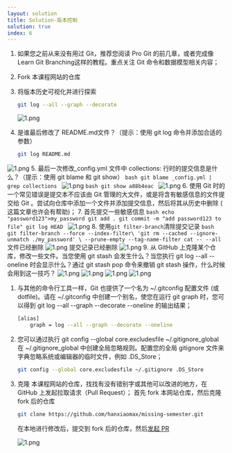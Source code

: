 ```yaml
---
layout: solution
title: Solution-版本控制
solution: true
index: 6
---
```


1. 如果您之前从来没有用过 Git，推荐您阅读 Pro Git 的前几章，或者完成像 Learn Git Branching这样的教程。重点关注 Git 命令和数据模型相关内容；

2. Fork 本课程网站的仓库

3. 将版本历史可视化并进行探索
    ```bash
    git log --all --graph --decorate
    ```
    ![1.png]({{site.url}}/2020/solutions/images/6/1.png)
4. 是谁最后修改了 README.md文件？（提示：使用 git log 命令并添加合适的参数）
   ```bash
   git log README.md
   ```
![1.png]({{site.url}}/2020/solutions/images/6/2.png)
5. 最后一次修改_config.yml 文件中 collections: 行时的提交信息是什么？（提示：使用 git blame 和 git show）
    ```bash
    git blame _config.yml | grep collections
    ```
    ![1.png]({{site.url}}/2020/solutions/images/6/3.png)
    ```bash
    git show a88b4eac
    ```
    ![1.png]({{site.url}}/2020/solutions/images/6/4.png)
6. 使用 Git 时的一个常见错误是提交本不应该由 Git 管理的大文件，或是将含有敏感信息的文件提交给 Git 。尝试向仓库中添加一个文件并添加提交信息，然后将其从历史中删除 ( 这篇文章也许会有帮助)；
7. 首先提交一些敏感信息
    ```bash
    echo "password123">my_password
    git add .
    git commit -m "add password123 to file"
    git log HEAD
    ```
    ![1.png]({{site.url}}/2020/solutions/images/6/5.png)
8. 使用`git filter-branch`清除提交记录
    ```bash
    git filter-branch --force --index-filter\
    'git rm --cached --ignore-unmatch ./my_password' \
    --prune-empty --tag-name-filter cat -- --all
    ```
    文件已经删除
    ![1.png]({{site.url}}/2020/solutions/images/6/6.png)
    提交记录已经删除
    ![1.png]({{site.url}}/2020/solutions/images/6/7.png)
9. 从 GitHub 上克隆某个仓库，修改一些文件。当您使用 git stash 会发生什么？当您执行 git log --all --oneline 时会显示什么？通过 git stash pop 命令来撤销 git stash 操作，什么时候会用到这一技巧？
    ![1.png]({{site.url}}/2020/solutions/images/6/8.png)
    ![1.png]({{site.url}}/2020/solutions/images/6/9.png)
    ![1.png]({{site.url}}/2020/solutions/images/6/10.png)
    ![1.png]({{site.url}}/2020/solutions/images/6/11.png)
1. 与其他的命令行工具一样，Git 也提供了一个名为 ~/.gitconfig 配置文件 (或 dotfile)。请在 ~/.gitconfig 中创建一个别名，使您在运行 git graph 时，您可以得到 git log --all --graph --decorate --oneline 的输出结果；
    ```bash
    [alias]
        graph = log --all --graph --decorate --oneline
    ```
2. 您可以通过执行 git config --global core.excludesfile ~/.gitignore_global 在 ~/.gitignore_global 中创建全局忽略规则。配置您的全局 gitignore 文件来字典忽略系统或编辑器的临时文件，例如 .DS_Store；
    ```bash
    git config --global core.excludesfile ~/.gitignore .DS_Store
    ```
1. 克隆 本课程网站的仓库，找找有没有错别字或其他可以改进的地方，在 GitHub 上发起拉取请求（Pull Request）；
    首先 fork 本网站仓库，然后克隆 fork 后的仓库
    ```bash
    git clone https://github.com/hanxiaomax/missing-semester.git
    ```
    在本地进行修改后，提交到 fork 后的仓库，然后[发起 PR](https://github.com/missing-semester/missing-semester/pulls)

    ![1.png]({{site.url}}/2020/solutions/images/6/12.png)

